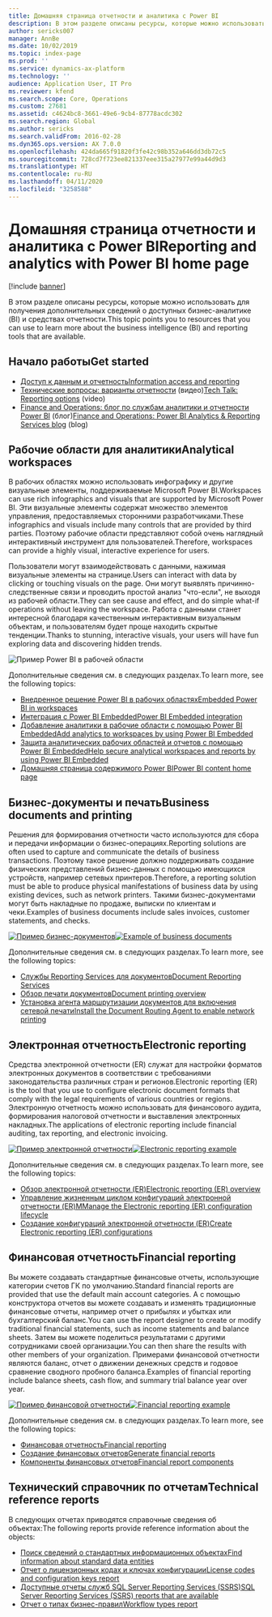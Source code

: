 ```yaml
---
title: Домашняя страница отчетности и аналитика с Power BI
description: В этом разделе описаны ресурсы, которые можно использовать для получения дополнительных сведений о доступных бизнес-аналитике и средствах отчетности.
author: sericks007
manager: AnnBe
ms.date: 10/02/2019
ms.topic: index-page
ms.prod: ''
ms.service: dynamics-ax-platform
ms.technology: ''
audience: Application User, IT Pro
ms.reviewer: kfend
ms.search.scope: Core, Operations
ms.custom: 27681
ms.assetid: c4624bc8-3661-49e6-9cb4-87778acdc302
ms.search.region: Global
ms.author: sericks
ms.search.validFrom: 2016-02-28
ms.dyn365.ops.version: AX 7.0.0
ms.openlocfilehash: 424da665f91820f3fe42c98b352a646dd3db72c5
ms.sourcegitcommit: 728cd7f723ee821337eee315a27977e99a44d9d3
ms.translationtype: HT
ms.contentlocale: ru-RU
ms.lasthandoff: 04/11/2020
ms.locfileid: "3258588"
---
```

# <a name="reporting-and-analytics-with-power-bi-home-page"></a><span data-ttu-id="a2865-103">Домашняя страница отчетности и аналитика с Power BI</span><span class="sxs-lookup"><span data-stu-id="a2865-103">Reporting and analytics with Power BI home page</span></span>

[!include [banner](../includes/banner.md)]

<span data-ttu-id="a2865-104">В этом разделе описаны ресурсы, которые можно использовать для получения дополнительных сведений о доступных бизнес-аналитике (BI) и средствах отчетности.</span><span class="sxs-lookup"><span data-stu-id="a2865-104">This topic points you to resources that you can use to learn more about the business intelligence (BI) and reporting tools that are available.</span></span>

## <a name="get-started"></a><span data-ttu-id="a2865-105">Начало работы</span><span class="sxs-lookup"><span data-stu-id="a2865-105">Get started</span></span>
- [<span data-ttu-id="a2865-106">Доступ к данным и отчетность</span><span class="sxs-lookup"><span data-stu-id="a2865-106">Information access and reporting</span></span>](information-access-reporting.md)
- <span data-ttu-id="a2865-107">[Технические вопросы: варианты отчетности](https://www.youtube.com/watch?v=NzZONjKs5xA) (видео)</span><span class="sxs-lookup"><span data-stu-id="a2865-107">[Tech Talk: Reporting options](https://www.youtube.com/watch?v=NzZONjKs5xA) (video)</span></span>
- <span data-ttu-id="a2865-108">[Finance and Operations: блог по службам аналитики и отчетности Power BI](https://community.dynamics.com/365/financeandoperations/b/powerbianalyticsandreporting) (блог)</span><span class="sxs-lookup"><span data-stu-id="a2865-108">[Finance and Operations: Power BI Analytics & Reporting Services blog](https://community.dynamics.com/365/financeandoperations/b/powerbianalyticsandreporting) (blog)</span></span>

## <a name="analytical-workspaces"></a><span data-ttu-id="a2865-109">Рабочие области для аналитики</span><span class="sxs-lookup"><span data-stu-id="a2865-109">Analytical workspaces</span></span>
<span data-ttu-id="a2865-110">В рабочих областях можно использовать инфографику и другие визуальные элементы, поддерживаемые Microsoft Power BI.</span><span class="sxs-lookup"><span data-stu-id="a2865-110">Workspaces can use rich infographics and visuals that are supported by Microsoft Power BI.</span></span> <span data-ttu-id="a2865-111">Эти визуальные элементы содержат множество элементов управления, предоставляемых сторонними разработчиками.</span><span class="sxs-lookup"><span data-stu-id="a2865-111">These infographics and visuals include many controls that are provided by third parties.</span></span> <span data-ttu-id="a2865-112">Поэтому рабочие области представляют собой очень наглядный интерактивный инструмент для пользователей.</span><span class="sxs-lookup"><span data-stu-id="a2865-112">Therefore, workspaces can provide a highly visual, interactive experience for users.</span></span>

<span data-ttu-id="a2865-113">Пользователи могут взаимодействовать с данными, нажимая визуальные элементы на странице.</span><span class="sxs-lookup"><span data-stu-id="a2865-113">Users can interact with data by clicking or touching visuals on the page.</span></span> <span data-ttu-id="a2865-114">Они могут выявлять причинно-следственные связи и проводить простой анализ "что-если", не выходя из рабочей области.</span><span class="sxs-lookup"><span data-stu-id="a2865-114">They can see cause and effect, and do simple what-if operations without leaving the workspace.</span></span> <span data-ttu-id="a2865-115">Работа с данными станет интересной благодаря качественным интерактивным визуальным объектам, и пользователям будет проще находить скрытые тенденции.</span><span class="sxs-lookup"><span data-stu-id="a2865-115">Thanks to stunning, interactive visuals, your users will have fun exploring data and discovering hidden trends.</span></span>

![Пример Power BI в рабочей области](./media/Power-BI-in-D365-Workspace.png)

<span data-ttu-id="a2865-117">Дополнительные сведения см. в следующих разделах.</span><span class="sxs-lookup"><span data-stu-id="a2865-117">To learn more, see the following topics:</span></span>

- [<span data-ttu-id="a2865-118">Внедренное решение Power BI в рабочих областях</span><span class="sxs-lookup"><span data-stu-id="a2865-118">Embedded Power BI in workspaces</span></span>](embed-power-bi-workspaces.md)
- [<span data-ttu-id="a2865-119">Интеграция с Power BI Embedded</span><span class="sxs-lookup"><span data-stu-id="a2865-119">Power BI Embedded integration</span></span>](power-bi-embedded-integration.md)
- [<span data-ttu-id="a2865-120">Добавление аналитики в рабочие области с помощью Power BI Embedded</span><span class="sxs-lookup"><span data-stu-id="a2865-120">Add analytics to workspaces by using Power BI Embedded</span></span>](add-analytics-tab-workspaces.md)
- [<span data-ttu-id="a2865-121">Защита аналитических рабочих областей и отчетов с помощью Power BI Embedded</span><span class="sxs-lookup"><span data-stu-id="a2865-121">Help secure analytical workspaces and reports by using Power BI Embedded</span></span>](secure-analytical-workspaces.md)
- [<span data-ttu-id="a2865-122">Домашняя страница содержимого Power BI</span><span class="sxs-lookup"><span data-stu-id="a2865-122">Power BI content home page</span></span>](power-bi-home-page.md)

## <a name="business-documents-and-printing"></a><span data-ttu-id="a2865-123">Бизнес-документы и печать</span><span class="sxs-lookup"><span data-stu-id="a2865-123">Business documents and printing</span></span>
<span data-ttu-id="a2865-124">Решения для формирования отчетности часто используются для сбора и передачи информации о бизнес-операциях.</span><span class="sxs-lookup"><span data-stu-id="a2865-124">Reporting solutions are often used to capture and communicate the details of business transactions.</span></span> <span data-ttu-id="a2865-125">Поэтому такое решение должно поддерживать создание физических представлений бизнес-данных с помощью имеющихся устройств, например сетевых принтеров.</span><span class="sxs-lookup"><span data-stu-id="a2865-125">Therefore, a reporting solution must be able to produce physical manifestations of business data by using existing devices, such as network printers.</span></span> <span data-ttu-id="a2865-126">Такими бизнес-документами могут быть накладные по продаже, выписки по клиентам и чеки.</span><span class="sxs-lookup"><span data-stu-id="a2865-126">Examples of business documents include sales invoices, customer statements, and checks.</span></span>

<span data-ttu-id="a2865-127">[![Пример бизнес-документов](./media/image-of-business-documents-1024x632.png)](./media/image-of-business-documents.png)</span><span class="sxs-lookup"><span data-stu-id="a2865-127">[![Example of business documents](./media/image-of-business-documents-1024x632.png)](./media/image-of-business-documents.png)</span></span>

<span data-ttu-id="a2865-128">Дополнительные сведения см. в следующих разделах.</span><span class="sxs-lookup"><span data-stu-id="a2865-128">To learn more, see the following topics:</span></span>

- [<span data-ttu-id="a2865-129">Службы Reporting Services для документов</span><span class="sxs-lookup"><span data-stu-id="a2865-129">Document Reporting Services</span></span>](document-reporting-services.md)
- [<span data-ttu-id="a2865-130">Обзор печати документов</span><span class="sxs-lookup"><span data-stu-id="a2865-130">Document printing overview</span></span>](print-documents.md)
- [<span data-ttu-id="a2865-131">Установка агента маршрутизации документов для включения сетевой печати</span><span class="sxs-lookup"><span data-stu-id="a2865-131">Install the Document Routing Agent to enable network printing</span></span>](install-document-routing-agent.md)

## <a name="electronic-reporting"></a><span data-ttu-id="a2865-132">Электронная отчетность</span><span class="sxs-lookup"><span data-stu-id="a2865-132">Electronic reporting</span></span>
<span data-ttu-id="a2865-133">Средства электронной отчетности (ER) служат для настройки форматов электронных документов в соответствии с требованиями законодательства различных стран и регионов.</span><span class="sxs-lookup"><span data-stu-id="a2865-133">Electronic reporting (ER) is the tool that you use to configure electronic document formats that comply with the legal requirements of various countries or regions.</span></span> <span data-ttu-id="a2865-134">Электронную отчетность можно использовать для финансового аудита, формирования налоговой отчетности и выставления электронных накладных.</span><span class="sxs-lookup"><span data-stu-id="a2865-134">The applications of electronic reporting include financial auditing, tax reporting, and electronic invoicing.</span></span>

<span data-ttu-id="a2865-135">[![Пример электронной отчетности](./media/electronic-reporting-example.png)](./media/electronic-reporting-example.png)</span><span class="sxs-lookup"><span data-stu-id="a2865-135">[![Electronic reporting example](./media/electronic-reporting-example.png)](./media/electronic-reporting-example.png)</span></span>

<span data-ttu-id="a2865-136">Дополнительные сведения см. в следующих разделах.</span><span class="sxs-lookup"><span data-stu-id="a2865-136">To learn more, see the following topics:</span></span>

- [<span data-ttu-id="a2865-137">Обзор электронной отчетности (ER)</span><span class="sxs-lookup"><span data-stu-id="a2865-137">Electronic reporting (ER) overview</span></span>](general-electronic-reporting.md)
- [<span data-ttu-id="a2865-138">Управление жизненным циклом конфигураций электронной отчетности (ER)</span><span class="sxs-lookup"><span data-stu-id="a2865-138">MManage the Electronic reporting (ER) configuration lifecycle</span></span>](general-electronic-reporting-manage-configuration-lifecycle.md)
- [<span data-ttu-id="a2865-139">Создание конфигураций электронной отчетности (ER)</span><span class="sxs-lookup"><span data-stu-id="a2865-139">Create Electronic reporting (ER) configurations</span></span>](electronic-reporting-configuration.md)

## <a name="financial-reporting"></a><span data-ttu-id="a2865-140">Финансовая отчетность</span><span class="sxs-lookup"><span data-stu-id="a2865-140">Financial reporting</span></span>
<span data-ttu-id="a2865-141">Вы можете создавать стандартные финансовые отчеты, использующие категории счетов ГК по умолчанию.</span><span class="sxs-lookup"><span data-stu-id="a2865-141">Standard financial reports are provided that use the default main account categories.</span></span> <span data-ttu-id="a2865-142">А с помощью конструктора отчетов вы можете создавать и изменять традиционные финансовые отчеты, например отчет о прибылях и убытках или бухгалтерский баланс.</span><span class="sxs-lookup"><span data-stu-id="a2865-142">You can use the report designer to create or modify traditional financial statements, such as income statements and balance sheets.</span></span> <span data-ttu-id="a2865-143">Затем вы можете поделиться результатами с другими сотрудниками своей организации.</span><span class="sxs-lookup"><span data-stu-id="a2865-143">You can then share the results with other members of your organization.</span></span> <span data-ttu-id="a2865-144">Примерами финансовой отчетности являются баланс, отчет о движении денежных средств и годовое сравнение сводного пробного баланса.</span><span class="sxs-lookup"><span data-stu-id="a2865-144">Examples of financial reporting include balance sheets, cash flow, and summary trial balance year over year.</span></span>

<span data-ttu-id="a2865-145">[![Пример финансовой отчетности](./media/financial-reporting-example.png)](./media/financial-reporting-example.png)</span><span class="sxs-lookup"><span data-stu-id="a2865-145">[![Financial reporting example](./media/financial-reporting-example.png)](./media/financial-reporting-example.png)</span></span>

<span data-ttu-id="a2865-146">Дополнительные сведения см. в следующих разделах.</span><span class="sxs-lookup"><span data-stu-id="a2865-146">To learn more, see the following topics:</span></span>

- [<span data-ttu-id="a2865-147">Финансовая отчетность</span><span class="sxs-lookup"><span data-stu-id="a2865-147">Financial reporting</span></span>](financial-reporting-intro.md)
- [<span data-ttu-id="a2865-148">Создание финансовых отчетов</span><span class="sxs-lookup"><span data-stu-id="a2865-148">Generate financial reports</span></span>](generate-financial-report.md)
- [<span data-ttu-id="a2865-149">Компоненты финансовых отчетов</span><span class="sxs-lookup"><span data-stu-id="a2865-149">Financial report components</span></span>](financial-report-components.md)

## <a name="technical-reference-reports"></a><span data-ttu-id="a2865-150">Технический справочник по отчетам</span><span class="sxs-lookup"><span data-stu-id="a2865-150">Technical reference reports</span></span>
<span data-ttu-id="a2865-151">В следующих отчетах приводятся справочные сведения об объектах:</span><span class="sxs-lookup"><span data-stu-id="a2865-151">The following reports provide reference information about the objects:</span></span>

- [<span data-ttu-id="a2865-152">Поиск сведений о стандартных информационных объектах</span><span class="sxs-lookup"><span data-stu-id="a2865-152">Find information about standard data entities</span></span>](../data-entities/data-entities-report.md)
- [<span data-ttu-id="a2865-153">Отчет о лицензионных кодах и ключах конфигурации</span><span class="sxs-lookup"><span data-stu-id="a2865-153">License codes and configuration keys report</span></span>](../sysadmin/license-codes-configuration-keys-report.md)
- [<span data-ttu-id="a2865-154">Доступные отчеты служб SQL Server Reporting Services (SSRS)</span><span class="sxs-lookup"><span data-stu-id="a2865-154">SQL Server Reporting Services (SSRS) reports that are available</span></span>](SSRS-report.md)
- [<span data-ttu-id="a2865-155">Отчет о типах бизнес-правил</span><span class="sxs-lookup"><span data-stu-id="a2865-155">Workflow types report</span></span>](../../fin-ops/organization-administration/workflow-types-report.md)
